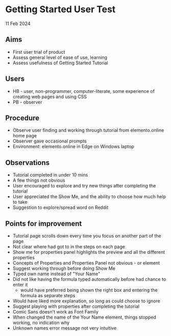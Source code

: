 Getting Started User Test
=========================

11 Feb 2024

Aims
----

- First user trial of product
- Assess general level of ease of use, learning
- Assess usefulness of Getting Started Tutorial

Users
-----

- HB - user, non-programmer, computer-literate, some experience of creating web pages and using CSS
- PB - observer

Procedure
---------

- Observe user finding and working through tutorial from elemento.online home page
- Observer gave occasional prompts
- Environment: elemento.online in Edge on Windows laptop

Observations
------------

- Tutorial completed in under 10 mins
- A few things not obvious
- User encouraged to explore and try new things after completing the tutorial
- User appreciated the Show Me, and the ability to choose how much help to take
- Suggestion to explore/spread word on Reddit

Points for improvement
----------------------

- Tutorial page scrolls down every time you focus on another part of the page
- Not clear where had got to in the steps on each page
- Show me for properties panel highlights the preview and all the different properties
- Concepts of Properties and Properties Panel not obvious - or element
- Suggest working through before doing Show Me
- Typed own name instead of "Your Name"
- Did not like having the formula typed automatically before had chance to enter it
  - would have preferred being shown the right box and entering the formula as separate steps
- Would have liked more explanation, so long as could choose to ignore
- Suggest playing with properties after completing the tutorial
- Comic Sans doesn't work as Font Family
- When changed the name of the Your Name element, things stopped working, no indication why
- Unknown names error message not very intuitive
